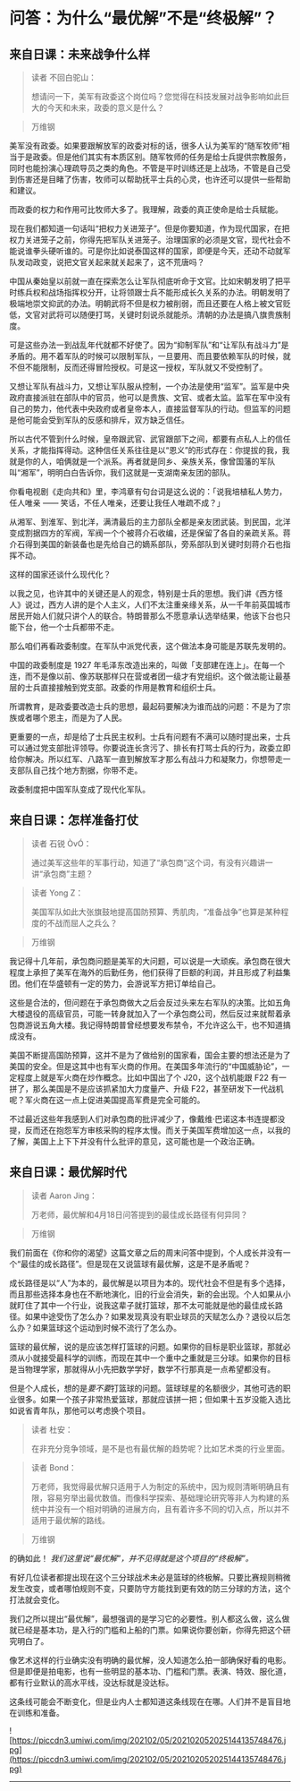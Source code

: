 # 问答：为什么“最优解”不是“终极解”？

## 来自日课：未来战争什么样

> 读者 不回白驼山：
> 
> 想请问一下，美军有政委这个岗位吗？您觉得在科技发展对战争影响如此巨大的今天和未来，政委的意义是什么？

> 万维钢

美军没有政委。如果要跟解放军的政委对标的话，很多人认为美军的“随军牧师”相当于是政委。但是他们其实有本质区别。随军牧师的任务是给士兵提供宗教服务，同时也能扮演心理疏导员之类的角色。不管是平时训练还是上战场，不管是自己受到伤害还是目睹了伤害，牧师可以帮助抚平士兵的心灵，也许还可以提供一些帮助和建议。

而政委的权力和作用可比牧师大多了。我理解，政委的真正使命是给士兵赋能。

现在我们都知道一句话叫“把权力关进笼子”。但是你要知道，作为现代国家，在把权力关进笼子之前，你得先把军队关进笼子。治理国家的必须是文官，现代社会不能说谁拳头硬听谁的。可是你比如说泰国这样的国家，即便是今天，还动不动就军队发动政变，说把文官关起来就关起来了，这不荒唐吗？

中国从秦始皇以前就一直在探索怎么让军队彻底听命于文官。比如宋朝发明了把平时练兵权和战场指挥权分开，让将领跟士兵不能形成长久关系的办法。明朝发明了极端地崇文抑武的办法。明朝武将不但是权力被削弱，而且还要在人格上被文官贬低，文官对武将可以随便打骂，关键时刻说杀就能杀。清朝的办法是搞八旗贵族制度。

可是这些办法一到战乱年代就都不好使了。因为“抑制军队”和“让军队有战斗力”是矛盾的。用不着军队的时候可以限制军队，一旦要用、而且要依赖军队的时候，就不但不能限制，反而还得冒险授权。可是这一授权，军队就又不受控制了。

又想让军队有战斗力，又想让军队服从控制，一个办法是使用“监军”。监军是中央政府直接派驻在部队中的官员，他可以是贵族、文官、或者太监。监军在军中没有自己的势力，他代表中央政府或者皇帝本人，直接监督军队的行动。但监军的问题是他可能会受到军队的反感和排斥，双方缺乏信任。

所以古代不管到什么时候，皇帝跟武官、武官跟部下之间，都要有点私人上的信任关系，才能指挥得动。这种信任关系往往是以“恩义”的形式存在：你提拔的我，我就是你的人，咱俩就是一个派系。再者就是同乡、亲族关系，像曾国藩的军队叫“湘军”，明明白白告诉你，我们这就是一支湖南亲友团的部队。

你看电视剧《走向共和》里，李鸿章有句台词是这么说的：「说我培植私人势力，任人唯亲 —— 笑话，不任人唯亲，还要让我任人唯疏不成？」

从湘军、到淮军、到北洋，满清最后的主力部队全都是亲友团武装。到民国，北洋变成割据四方的军阀，军阀一个个被蒋介石收编，还是保留了各自的亲疏关系。蒋介石得到美国的新装备也是先给自己的嫡系部队，旁系部队到关键时刻蒋介石也指挥不动。

这样的国家还谈什么现代化？

以我之见，也许其中的关键还是人的观念，特别是士兵的思想。我们讲《西方怪人》说过，西方人讲的是个人主义，人们不太注重亲缘关系，从一千年前英国城市居民开始人们就只讲个人的联合。特朗普那么不愿意承认选举结果，他该下台也只能下台，他一个士兵都带不走。

那么咱们再看政委制度。在军队中派党代表，这个做法本身可能是苏联先发明的。

中国的政委制度是 1927 年毛泽东改造出来的，叫做「支部建在连上」。在每一个连，而不是像以前、像苏联那样只在营或者团一级才有党组织。这个做法能让最基层的士兵直接接触到党支部。政委的作用是教育和组织士兵。

所谓教育，是政委要改造士兵的思想，最起码要解决为谁而战的问题：不是为了宗族或者哪个恩主，而是为了人民。

更重要的一点，却是给了士兵民主权利。士兵有问题有不满可以随时提出来，士兵可以通过党支部批评领导。你要说连长贪污了、排长有打骂士兵的行为，政委立即给你解决。所以红军、八路军一直到解放军才那么有战斗力和凝聚力，你想带走一支部队自己找个地方割据，你带不走。

政委制度把中国军队变成了现代化军队。

## 来自日课：怎样准备打仗

> 读者 石锐 ÒvÓ：
> 
> 通过美军这些年的军事行动，知道了“承包商”这个词，有没有兴趣讲一讲“承包商”主题？

> 读者 Yong Z：
> 
> 美国军队如此大张旗鼓地提高国防预算、秀肌肉，“准备战争”也算是某种程度的不战而屈人之兵么？

> 万维钢

我记得十几年前，承包商问题是美军的大问题，可以说是一大顽疾。承包商在很大程度上承担了美军在海外的后勤任务，他们获得了巨额的利润，并且形成了利益集团。他们在华盛顿有一定的势力，会游说军方把订单给自己。

这些是合法的，但问题在于承包商做大之后会反过头来左右军队的决策。比如五角大楼退役的高级官员，可能一转身就加入了一个承包商公司，然后反过来就帮着承包商游说五角大楼。我记得特朗普曾经想要发布禁令，不允许这么干，也不知道搞成没有。

美国不断提高国防预算，这并不是为了做给别的国家看，国会主要的想法还是为了美国的安全。但是这其中也有军火商的作用。在美国多年流行的“中国威胁论”，一定程度上就是军火商在炒作概念。比如中国出了个 J20，这个战机能跟 F22 有一拼了，那么美国是不是应该抓紧加大力度量产、升级 F22，甚至研发下一代战机呢？军火商在这一点上促进美国提高军费是完全可能的。

不过最近这些年我感到人们对承包商的批评减少了，像戴维·巴诺这本书连提都没提，反而还在抱怨军方审核采购的程序太慢。而关于美国军费增加这一点，以我的了解，美国上上下下并没有什么批评的意见，这可能也是一个政治正确。

## 来自日课：最优解时代

> 读者 Aaron Jing：
> 
> 万老师，最优解和4月18日问答提到的最佳成长路径有何异同？

> 万维钢

我们前面在《你和你的渴望》这篇文章之后的周末问答中提到，个人成长并没有一个“最佳的成长路径”。但是现在又说篮球有最优解，这是不是矛盾呢？

成长路径是以“人”为本的，最优解是以项目为本的。现代社会不但是有多个选择，而且那些选择本身也在不断地演化，旧的行业会消失，新的会出现。个人如果从小就盯住了其中一个行业，说我这辈子就打篮球，那不太可能就是他的最佳成长路径。如果中途受伤了怎么办？如果发现真没有职业球员的天赋怎么办？退役以后怎么办？如果篮球这个运动到时候不流行了怎么办。

篮球的最优解，说的是应该怎样打篮球的问题。如果你的目标是职业篮球，那就必须从小就接受最科学的训练，而现在其中一个重中之重就是三分球。如果你的目标是当物理学家，那就得从小先把数学学好，数学不行那真是一点希望都没有。

但是个人成长，想的是*要不要*打篮球的问题。篮球球星的名额很少，其他可选的职业很多。如果一个孩子非常热爱篮球，那就应该拼一把；但如果十五岁没能入选比如说省青年队，那他可以考虑换个项目。

> 读者 杜安：
> 
> 在非充分竞争领域，是不是也有最优解的趋势呢？比如艺术类的行业里面。

> 读者 Bond：
> 
> 万老师，我觉得最优解只适用于人为制定的系统中，因为规则清晰明确且有限，容易穷举出最优数值。而像科学探索、基础理论研究等非人为构建的系统中并没有一个相对明确的进展方向，且有着许多不同的切入点，所以并不适用于最优解的路线。

> 万维钢

的确如此！ *我们这里说“最优解”，并不见得就是这个项目的“终极解”。*

有好几位读者都提出现在这个三分球战术未必是篮球的终极解。只要比赛规则稍微发生改变，或者哪怕规则不变，只要防守方能找到更有效的防三分球的方法，这个打法就会变化。

我们之所以提出“最优解”，最想强调的是学习它的必要性。别人都这么做，这么做就已经是基本功，是入行的门槛和上船的门票。如果说你要创新，你得先把这个研究明白了。

像艺术这样的行业确实没有明确的最优解，没人知道怎么拍一部确保好看的电影。但是即便是拍电影，也有一些明显的基本功、门槛和门票。表演、特效、服化道，都有行业默认的高水平线，没达标就是没达标。

这条线可能会不断变化，但是业内人士都知道这条线现在在哪。人们并不是盲目地在训练和准备。

![https://piccdn3.umiwi.com/img/202102/05/202102052025144135748476.jpg](https://piccdn3.umiwi.com/img/202102/05/202102052025144135748476.jpg)

---
